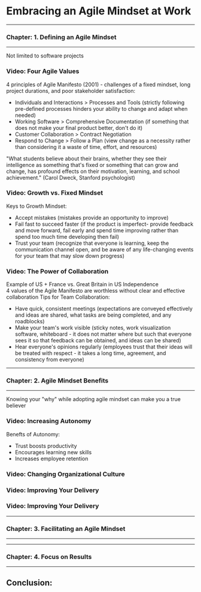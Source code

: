# Embracing an Agile Mindset at Work

***********************************************
### Chapter: 1. Defining an Agile Mindset
***********************************************

Not limited to software projects

### Video: Four Agile Values
4 principles of Agile Manifesto (2001) - challenges of a fixed mindset, long project durations, and poor stakeholder satisfaction:
- Individuals and Interactions > Processes and Tools (strictly following pre-defined processes hinders your ability to change and adapt when needed) 
- Working Software > Comprehensive Documentation (if something that does not make your final product better, don't do it)
- Customer Collaboration > Contract Negotiation
- Respond to Change > Follow a Plan (view change as a necessity rather than considering it a waste of time, effort, and resources)

"What students believe about their brains, whether they see their intelligence as something that's fixed or something that can grow and change, has profound effects on their motivation, learning, and school achievement." (Carol Dweck, Stanford psychologist)

### Video: Growth vs. Fixed Mindset
Keys to Growth Mindset:
- Accept mistakes (mistakes provide an opportunity to improve)
- Fail fast to succeed faster (if the product is imperfect- provide feedback and move forward, fail early and spend time improving rather than spend too much time developing then fail)
- Trust your team (recognize that everyone is learning, keep the communication channel open, and be aware of any life-changing events for your team that may slow down progress)

### Video: The Power of Collaboration
Example of US + France vs. Great Britain in US Independence\
4 values of the Agile Manifesto are worthless without clear and effective collaboration
Tips for Team Collaboration:
- Have quick, consistent meetings (expectations are conveyed effectively and ideas are shared, what tasks are being completed, and any roadblocks)
- Make your team's work visible (sticky notes, work visualization software, whiteboard - it does not matter where but such that everyone sees it so that feedback can be obtained, and ideas can be shared)
- Hear everyone's opinions regularly (employees trust that their ideas will be treated with respect - it takes a long time, agreement, and consistency from everyone)

***********************************************
### Chapter: 2. Agile Mindset Benefits
***********************************************

Knowing your "why" while adopting agile mindset can make you a true believer

### Video: Increasing Autonomy
Benefts of Autonomy:
- Trust boosts productivity 
- Encourages learning new skills
- Increases employee retention

### Video: Changing Organizational Culture

### Video: Improving Your Delivery

### Video: Improving Your Delivery

***********************************************
### Chapter: 3. Facilitating an Agile Mindset
***********************************************

***********************************************
### Chapter: 4. Focus on Results
***********************************************

## Conclusion: 

